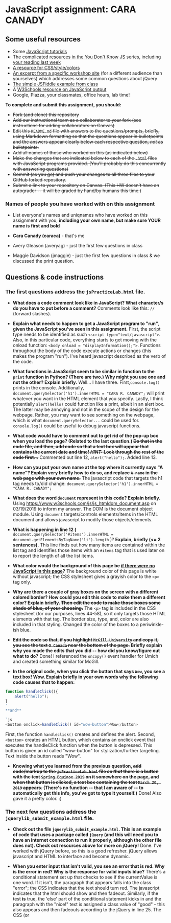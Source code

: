 # JavaScript assignment: CARA CANADY

## Some useful resources
* Some [JavaScript tutorials](https://www.htmldog.com/guides/javascript/)
* The complicated [resources in the You Don't Know JS](https://github.com/getify/You-Dont-Know-JS) series, including [your reading last week](https://github.com/getify/You-Dont-Know-JS/blob/master/up%20%26%20going/ch2.md)
* [A resource for CSS/style/colors](https://htmlcolorcodes.com/)  
* [An excerpt from a specific workshop site](https://witny-summer-guild-2018.github.io/day_4_exercise_2.html) (for a different audience than yourselves) which addresses some common questions about jQuery
* [The simple JSFiddle example from class](https://jsfiddle.net/2of65j8q/)
* A [W3Schools resource on JavaScript output](https://www.w3schools.com/js/js_output.asp)
* Google, Piazza, your classmates, office hours, lab time!

**To complete and submit this assignment, you should:**

* ~~Fork (and clone) this repository~~
* ~~Add our instructional team as a collaborator to your fork (see instructions for adding collaborators on Canvas)~~
* ~~Edit this `README.md` file with answers to the questions/prompts, briefly, using Markdown formatting so that the questions appear in bulletpoints and the answers appear clearly below each respective question, *not* as bulletpoints.~~
* ~~Add all names of those who worked on this (as indicated below)~~
* ~~Make the changes that are indicated below to each of the `.html` files with JavaScript programs provided. (You'll probably do this concurrently with answering questions)~~
* ~~Commit (as you go) and push your changes to all three files to your GitHub forked repository.~~
* ~~Submit a link to your repository on Canvas. (This HW doesn't have an autograder -- it will be graded by hand/by humans this time.)~~

### Names of people you have worked with on this assignment
* List everyone's names and uniqnames who have worked on this assignment with you, **including your own name, but make sure YOUR name is first and bold**

* **Cara Canady (caraca)** - that's me
* Avery Gleason (averyag) - just the first few questions in class
* Maggie Davidson (jmaggie) - just the first few questions in class & we discussed the print question.


## Questions & code instructions

### The first questions address the `jsPracticeLab.html` file.

* **What does a code comment look like in JavaScript? What character/s do you have to put before a comment?**
Comments look like this: ```//``` (forward slashes).

* **Explain what needs to happen to get a JavaScript program to "run", given the JavaScript you've seen in this assignment.**
First, the script type needs to be identified as such ```<script type="text/javascript">```. Also, in this particular code, everything starts to get moving with the onload function: ```<body onload = "displayInformation();">```. Functions throughout the body of the code execute actions or changes (this makes the program "run"). I've heard javascript described as the verb of the code.

* **What functions in JavaScript seem to be similar in function to the `print` function in Python? (There are two.) Why might you use one and not the other? Explain briefly.**
Well... I have three. First,`console.log()` prints in the console. Additionally, `document.querySelector('h1').innerHTML = "CARA R. CANADY";` will print whatever you want in the HTML element that you specify. Lastly, I think potentially `alert(hello)` could function like a print, albeit in an alert box. The latter may be annoying and not in the scope of the design for the webpage. Rather, you may want to see something on the webpage, which is what `document.querySelector...` could be used for. `console.log()` could be useful to debug javascript functions.

* **What code would have to comment out to get rid of the pop-up box when you load the page? (Related to the last question.) ~~Do that in the code file, and then, add code so that a text box will appear that contains the current date and time! *HINT:* Look through the rest of the code first...~~**
Commented out line 12, ```alert("hello");```. Added line 13.

* **How can you put your own name at the top where it currently says "A name"? Explain very briefly how to do so, and ~~replace `A name` in the web page with your own name.~~**
The javascript code that targets the h1 tag needs to/did change: ```document.querySelector('h1').innerHTML = "CARA R. CANADY";```

* **What does the word `document` represent in this code? Explain briefly.**
Using https://www.w3schools.com/js/js_htmldom_document.asp on 03/19/2019 to inform my answer. The DOM is the document object module. Using `document`  targets/controls elements/items in the HTML document and allows javascript to modify those objects/elements.

* **What is happening in line 12 (**
		`document.querySelector('#items').innerHTML = document.getElementsByTagName('li').length`
)? **Explain, briefly (<= 2 sentences).**
This line finds out how many items are contained within the list tag and identifies those items with an `#items` tag that is used later on to report the length of all the list items.

* **What color would the background of this page be <u>if there were no JavaScript in this page</u>?**
The background color of this page is white without javascript; the CSS stylesheet gives a grayish color to the ``<p>`` tag only.

* **Why are there a couple of gray boxes on the screen with a different colored border? How could you edit this code to make them a different color? Explain briefly. ~~Then edit the code to make those boxes some shade of blue, of your choosing.~~**
The ``<p>`` tag is included in the CSS stylesheet (for our purposes, lines 44-58), so it only targets those HTML elements with that tag. The border size, type, and, color are also included in that styling. Changed the color of the boxes to a periwinkle-ish blue.

* **~~Edit the code so that, if you highlight `McGill University` and copy it, you see the text `O Canada` near the bottom of the page.~~
Briefly explain why you made the edits that you did -- how did you know/figure out what to do?**
Done! I referenced the `oncopy()` event handler for Umich and created something similar for McGill.

* **In the original code, when you click the button that says `Wow`, you see a text box! Wow. Explain briefly in your own words why the following code causes that to happen:**

```js
function handleClick(){
	alert("hello");
}
`
**and**

`js
<button onclick=handleClick() id="wow-button">Wow</button>
```

First, the function `handleclick()` creates and defines the alert. Second, `<button>` creates an HTML button, which contains an onclick event that executes the handleClick function when the button is depressed. This button is given an id called "wow-button" for stylization/further targeting. Text inside the button reads "Wow".

* **Knowing what you learned from the previous question, ~~add code/markup to the `jsPracticeLab.html` file *so that* there is a button with the text `Spring Equinox 2019` on it somewhere on the page, and when that button is clicked, a text box containing the text `March 20, 2019` appears.~~ (There's no function -- that I am aware of -- to automatically get this info, you've got to type it yourself.)**
Done! Also gave it a pretty color. :)

### The next few questions address the `jquerylib_submit_example.html` file.

* **Check out the file `jquerylib_submit_example.html`. This is an example of code that uses a package called `jQuery` (and this will need you to have an internet connection to run it properly, although the other file does not). Check out resources above for more on jQuery!**
Done. I've worked with jQuery before, so this is a good refresher. jQuery allows javascript and HTML to interface and become dynamic.

* **When you enter input that isn't valid, you see an error that is red. Why is the error in red? Why is the response for valid inputs blue?**
There's a  conditional statement set up that checks to see if the currentValue is one word. If it isn't, the paragraph that appears falls into the class "error"; the CSS indicates that the text should turn red. The javascript indicates that the html should show and then fadeout. Similarly, if the test **is** true, the 'else' part of the conditional statement kicks in and the paragraph with the "nice!" text is assigned a class value of "good" - this also appears and then fadeouts according to the jQuery in line 25. The CSS (or <style> tags) dictate that anything assigned to this class should turn blue.

* **What is this line `var regex = /^[a-zA-Z]+$/;` helping with? And if you googled something to figure that out, what did you google, and what, briefly, did you learn? (If you didn't need to google, you can leave that out, but explain briefly what that line is helping the program do, anyway.)**
I actually looked this up when I was trying to figure out some sql at work that would allow me to find values (strings) that start with a number and filter them out. Here's where I looked: https://docs.oracle.com/cd/B12037_01/server.101/b10759/conditions018.htm, and I googled "character match string sql oracle." In summary, this variable matches text with a pattern (specified after the = to be alpha only, case insensitive).


* **What's different about the syntax of conditional statements in JavaScript, compared to Python?**
A few things: (1) so many curly brackets in javascript - they must wrap each if/else, etc. (2) colon (:) in python after if/else statement; in javascript semi-colon (;) after each statement within if/else (3) I found out the hard way that indentations really matter in python (reraise error after reraise error).

* **What do you think the `10000` refers to in the code `.fadeOut(10000)`?**
That's the time before it fades away (duration in ms). I knew this from my previous front-end bootcamp.

* **What do you think is going on with the following code at the beginning of the program? Note that the most important thing to do for answering this question is to be thoughtful and clear, not to be absolutely correct:**

```
js
$(document).ready(function(){
$("form").submit(function(event){
```
This seems to call a function when the document is ready. This function targets the `form` element specified in the HTML. The submit method that is attached to `$("form")` executes a function when the form is submitted (button is pressed) - this leads to the valid/not valid text that appears.

* **~~Add some code to the `jquerylib_submit_example.html` file so that, if the input is valid and is specifically the text `hello`, rather than the visible output being `Nice!` in blue, the visible output should be `Hello to you too!`, also in blue, just like `Nice!` is.~~**
~~ * *HINT:* You'll have to make some changes to the conditional statement, and possibly look up some JavaScript conditional syntax. You'll also need to look carefully at what generates visible output right now.~~
